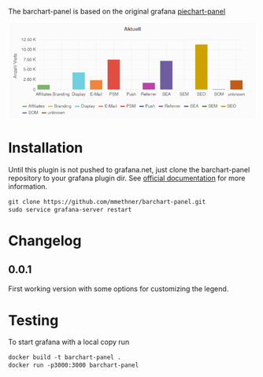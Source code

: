 The barchart-panel is based on the original grafana [piechart-panel](https://github.com/grafana/piechart-panel)

![Barchart Screenshot](/src/img/barchart-panel.png?raw=true)

# Installation

Until this plugin is not pushed to grafana.net, just clone the barchart-panel repository to your 
grafana plugin dir. See [official documentation](http://docs.grafana.org/plugins/installation/) 
for more information.

```
git clone https://github.com/mmethner/barchart-panel.git
sudo service grafana-server restart
```

# Changelog

## 0.0.1

First working version with some options for customizing the legend.

# Testing

To start grafana with a local copy run

```
docker build -t barchart-panel .
docker run -p3000:3000 barchart-panel
```
